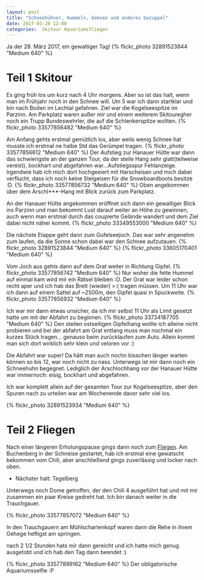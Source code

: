 ```yaml
---
layout: post
title: "Schneehühner, Hummeln, Gemsen und anderes Gezuppel"
date: 2017-03-28 12:00
categories:  Skitour Aquariumsfliegen
---
```


Ja der 28. März 2017, ein gewaltiger Tag!
{% flickr_photo 32891523844 "Medium 640" %}

<!--more-->

# Teil 1 Skitour

Es ging früh los um kurz nach 4 Uhr morgens. Aber so ist das halt, wenn man im Frühjahr noch in den Schnee will.
Um 5 war ich dann startklar und bin nach Boden im Lechtal gefahren. Ziel war die Kogelseespitze im Parzinn.
Am Parkplatz waren außer mir und einem weiterem Skitouregher noch ein Trupp Bundeswehrler, die auf die Schlenkerspitze wollten.
{% flickr_photo 33577856482 "Medium 640" %}

Am Anfang gehts erstmal gemütlich los, aber weils wenig Schnee hat musste ich erstmal ne halbe Std das Gerümpel tragen.
{% flickr_photo 33577856612 "Medium 640" %}
Der Aufstieg zur Hanauer Hütte war dann das schwierigste an der ganzen Tour, da der steile Hang sehr glatt(teilweise vereist), bockhart und abgefahren war...Aufstiegsspur Fehlanzeige.
Irgendwie hab ich mich dort hochgeeiert mit Harscheisen und mich dabei verflucht, dass ich noch keine Steigeisen für die Snowboardboots besitze :D.
{% flickr_photo 33577856732 "Medium 640" %}
Oben angekommen über dem Arschl\*\*\*-Hang mit Blick zurück zum Parkplatz.


An der Hanauer Hütte angekommen eröffnet sich dann ein gewaltiger Blick ins Parzinn und man bekommt Lust darauf weiter an Höhe zu gewinnen, auch wenn man erstmal durch das coupierte Gelände wandert und dem Ziel dabei nicht näher kommt.
{% flickr_photo 33349553000 "Medium 640" %}

Die nächste Etappe geht dann zum Gufelseejoch. Das war sehr angenehm zum laufen, da die Sonne schon dabei war den Schnee aufzutauen.
{% flickr_photo 32891523844 "Medium 640" %}
{% flickr_photo 33605170401 "Medium 640" %}

Vom Joch aus gehts dann auf dem Grat weiter in Richtung Gipfel.
{% flickr_photo 33577856742 "Medium 640" %}
Nur woher die fette Hummel auf einmal kam wird mir ein Rätsel bleiben :O.
Der Grat war leider schon recht aper und ich hab das Brett (wieder) >:( tragen müssen.
Um 11 Uhr war ich dann auf einem Sattel auf ~2500m, den Gipfel quasi in Spuckweite.
{% flickr_photo 33577856932 "Medium 640" %}

Ich war mir dann etwas unsicher, da ich mir selbst 11 Uhr als Limit gesetzt hatte um mit der Abfahrt zu beginnen.
{% flickr_photo 33734187705 "Medium 640" %}
Den steilen ostseitigen Gipfelhang wollte ich alleine nicht probieren und bei der abfahrt am Grat entlang muss man nochmal ein kurzes Stück tragen... genauso beim zurücklaufen zum Auto.
Allein kommt man sich dort wirklich sehr klein und veloren vor :)

Die Abfahrt war super! Da hätt man auch nochn bisschen länger warten können so bis 12, war noch nicht zu nass.
Unterwegs ist mir dann noch ein Schneehuhn begegnet.
Lediglich der Arschlochhang vor der Hanauer Hütte war immernoch: eisig, bockhart und abgefahren.

Ich war komplett allein auf der gesamten Tour zur Kogelseespitze, aber den Spuren nach zu urteilen war am Wochenende davor sehr viel los.

{% flickr_photo 32891523934 "Medium 640" %}

# Teil 2 Fliegen

Nach einer längeren Erholungspause gings dann noch zum [Fliegen](http://www.dhv-xc.de/xc/modules/leonardo/index.php?name=leonardo&op=show_flight&flightID=841385 "Flug auf DHV-XC").
Am Buchenberg in der Schneise gestartet, hab ich erstmal eine gewatscht bekommen vom Chili, aber anschließend gings zuverlässig und locker nach oben.

* Nächster halt: Tegelberg

Unterwegs noch Dome getroffen, der den Chili 4 ausgeführt hat und mit mir zusammen ein paar Kreise gedreht hat.
Ich bin danach weiter in die Trauchgauer.

{% flickr_photo 33577857072 "Medium 640" %}

In den Trauchgauern am Mühlschartenkopf waren dann die Rehe in ihrem Gehege heftigst am springen.

nach 2 1/2 Stunden hats mir dann gereicht und ich hatte mich genug ausgetobt und ich hab den Tag dann beendet :)

{% flickr_photo 33577899162 "Medium 640" %}
Der obligatorische Aquariumsselfie :P

